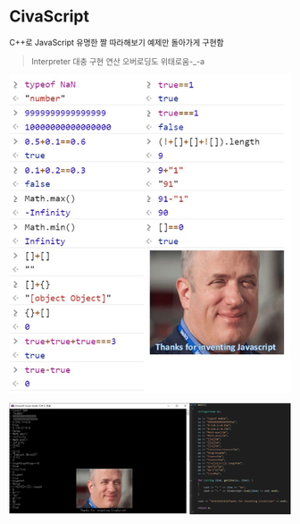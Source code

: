 # CivaScript

C++로 JavaScript 유명한 짤 따라해보기
예제만 돌아가게 구현함

> Interpreter 대충 구현
> 연산 오버로딩도 위태로움-_-a

![JavaScript](https://github.com/naddu77/CivaScript/blob/master/CivaScript/Pngs/Great_JavaScript.jpg)

![CivaScript](https://github.com/naddu77/CivaScript/blob/master/CivaScript/Pngs/CivaScript.png)
